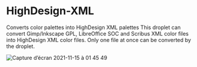 # HighDesign-XML
Converts color palettes into HighDesign XML palettes
This droplet can convert Gimp/Inkscape GPL, LibreOffice SOC and Scribus XML color files into HighDesign XML color files.
Only one file at once can be converted by the droplet.

![Capture d’écran 2021-11-15 à 01 45 49](https://user-images.githubusercontent.com/2520948/141844788-38cf76f3-1b5e-4287-9859-44b8255e0a20.png)
